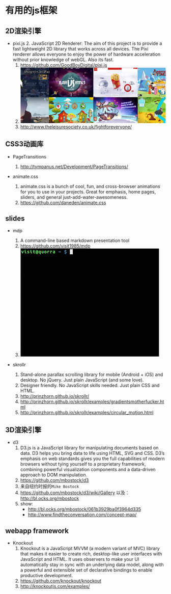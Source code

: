 # 有用的js框架

## 2D渲染引擎

* pixi.js
    2. JavaScript 2D Renderer: The aim of this project is to provide a fast lightweight 2D library that works across all devices. The Pixi renderer allows everyone to enjoy the power of hardware acceleration without prior knowledge of webGL. Also its fast.
    1. https://github.com/GoodBoyDigital/pixi.js
    3. <img src="./img/pixi.jpg">
    4. <http://www.theleisuresociety.co.uk/fightforeveryone/>




## CSS3动画库

* PageTransitions
    1. <http://tympanus.net/Development/PageTransitions/>

* animate.css
    1. animate.css is a bunch of cool, fun, and cross-browser animations for you to use in your projects. Great for emphasis, home pages, sliders, and general just-add-water-awesomeness.
    2. https://github.com/daneden/animate.css




## slides
* mdp 
    1. A command-line based markdown presentation tool
    1. https://github.com/visit1985/mdp
    2. <img src="./img/mdp.gif"> 

* skrollr
    1. Stand-alone parallax scrolling library for mobile (Android + iOS) and desktop. No jQuery. Just plain JavaScript (and some love).
    2. Designer friendly. No JavaScript skills needed. Just plain CSS and HTML.
    3. <http://prinzhorn.github.io/skrollr/>
    3. <http://prinzhorn.github.io/skrollr/examples/gradientsmotherfucker.html>
    3. <http://prinzhorn.github.io/skrollr/examples/circular_motion.html>






## 3D渲染引擎

* d3
    1. D3.js is a JavaScript library for manipulating documents based on data. D3 helps you bring data to life using HTML, SVG and CSS. D3’s emphasis on web standards gives you the full capabilities of modern browsers without tying yourself to a proprietary framework, combining powerful visualization components and a data-driven approach to DOM manipulation.
    2. https://github.com/mbostock/d3
    3. 来自纽约时报的`Mike Bostock`
    4. <https://github.com/mbostock/d3/wiki/Gallery>
        以及： <http://bl.ocks.org/mbostock>
    4. show:
        * <http://bl.ocks.org/mbostock/061b3929ba0f3964d335>
        * http://www.findtheconversation.com/concept-map/

## webapp framework

* Knockout
    1. Knockout is a JavaScript MVVM (a modern variant of MVC) library that makes it easier to create rich, desktop-like user interfaces with JavaScript and HTML. It uses observers to make your UI automatically stay in sync with an underlying data model, along with a powerful and extensible set of declarative bindings to enable productive development.  
    2. https://github.com/knockout/knockout
    3. <http://knockoutjs.com/examples/>
